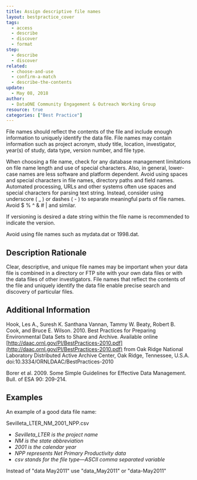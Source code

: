 ```yaml
---
title: Assign descriptive file names
layout: bestpractice_cover
tags:
  - access
  - describe
  - discover
  - format
step:
  - describe
  - discover
related:
  - choose-and-use
  - confirm-a-match
  - describe-the-contents
update:
  - May 08, 2018
author:
  - DataONE Community Engagement & Outreach Working Group
resource: true
categories: ["Best Practice"]
---
```




File names should reflect the contents of the file and include enough information to uniquely identify the data file. File names may contain information such as project acronym, study title, location, investigator, year(s) of study, data type, version number, and file type.

When choosing a file name, check for any database management limitations on file name length and use of special characters. Also, in general, lower-case names are less software and platform dependent. Avoid using spaces and special characters in file names, directory paths and field names. Automated processing, URLs and other systems often use spaces and special characters for parsing text string. Instead, consider using underscore ( _ ) or dashes ( - ) to separate meaningful parts of file names. Avoid $ % ^ & # | and similar.

If versioning is desired a date string within the file name is recommended to indicate the version.

Avoid using file names such as mydata.dat or 1998.dat.

## Description Rationale

Clear, descriptive, and unique file names may be important when your data file is combined in a directory or FTP site with your own data files or with the data files of other investigators. File names that reflect the contents of the file and uniquely identify the data file enable precise search and discovery of particular files.

## Additional Information

Hook, Les A., Suresh K. Santhana Vannan, Tammy W. Beaty, Robert B. Cook, and Bruce E. Wilson. 2010. Best Practices for Preparing Environmental Data Sets to Share and Archive. Available online [http://daac.ornl.gov/PI/BestPractices-2010.pdf](http://daac.ornl.gov/PI/BestPractices-2010.pdf) from Oak Ridge National Laboratory Distributed Active Archive Center, Oak Ridge, Tennessee, U.S.A. doi:10.3334/ORNLDAAC/BestPractices-2010

Borer et al. 2009. Some Simple Guidelines for Effective Data Management. Bull. of ESA 90: 209-214.

## Examples

An example of a good data file name:  

Sevilleta_LTER_NM_2001_NPP.csv  
- *Sevilleta_LTER is the project name*  
- *NM is the state abbreviation*  
- *2001 is the calendar year*  
- *NPP represents Net Primary Productivity data*  
- *csv stands for the file type—ASCII comma separated variable*  

Instead of "data May2011" use "data_May2011" or "data-May2011"  
